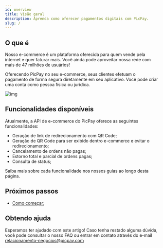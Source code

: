 ```yaml
---
id: overview
title: Visão geral
description: Aprenda como oferecer pagamentos digitais com PicPay.
slug: /
---
```


## O que é

Nosso e-commerce é um plataforma oferecida para quem vende pela internet e quer faturar mais. Você ainda pode aproveitar nossa rede com mais de 47 milhões de usuários!

Oferecendo PicPay no seu e-commerce, seus clientes efetuam o pagamento de forma segura diretamente em seu aplicativo. Você pode criar uma conta como pessoa física ou jurídica.

![img](../../../static/img/guides/qrcode.png)

## Funcionalidades disponíveis

Atualmente, a API de e-commerce do PicPay oferece as seguintes funcionalidades:

- Geração de link de redirecionamento com QR Code;
- Geração de QR Code para ser exibido dentro e-commerce e evitar o redirecionamento;
- Cancelamento de ordens não pagas;
- Estorno total e parcial de ordens pagas;
- Consulta de status;

Saiba mais sobre cada funcionalidade nos nossos guias ao longo desta página.

## Próximos passos

- [Como começar](/checkout/intro/getting-started);

## Obtendo ajuda

Esperamos ter ajudado com este artigo! Caso tenha restado alguma dúvida, você pode consultar o nosso FAQ ou entrar em contato através do e-mail relacionamento-negocios@picpay.com
